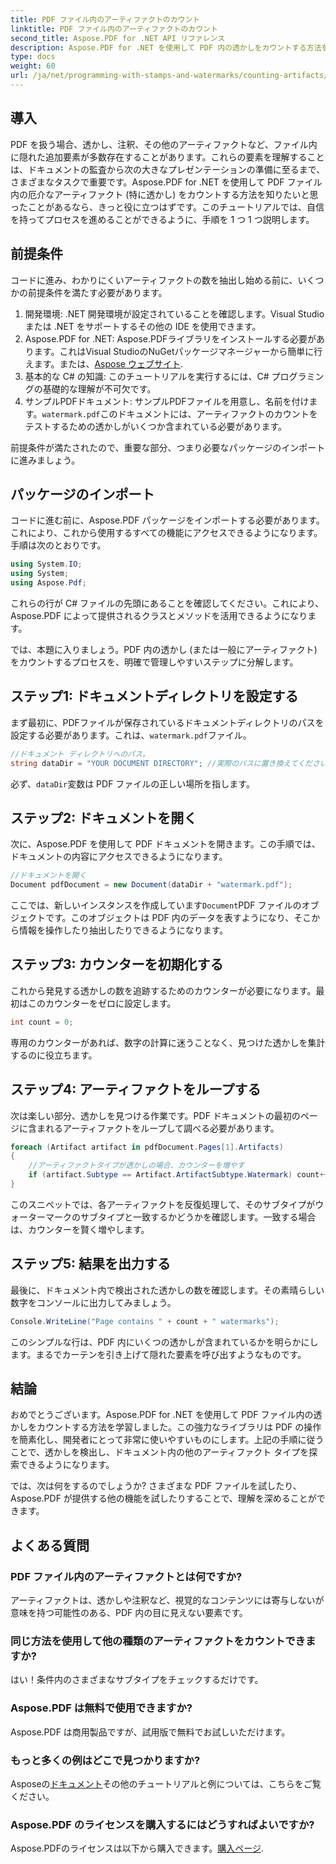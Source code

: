 ```yaml
---
title: PDF ファイル内のアーティファクトのカウント
linktitle: PDF ファイル内のアーティファクトのカウント
second_title: Aspose.PDF for .NET API リファレンス
description: Aspose.PDF for .NET を使用して PDF 内の透かしをカウントする方法を学びます。事前の経験を必要としない初心者向けのステップバイステップ ガイドです。
type: docs
weight: 60
url: /ja/net/programming-with-stamps-and-watermarks/counting-artifacts/
---
```

## 導入

PDF を扱う場合、透かし、注釈、その他のアーティファクトなど、ファイル内に隠れた追加要素が多数存在することがあります。これらの要素を理解することは、ドキュメントの監査から次の大きなプレゼンテーションの準備に至るまで、さまざまなタスクで重要です。Aspose.PDF for .NET を使用して PDF ファイル内の厄介なアーティファクト (特に透かし) をカウントする方法を知りたいと思ったことがあるなら、きっと役に立つはずです。このチュートリアルでは、自信を持ってプロセスを進めることができるように、手順を 1 つ 1 つ説明します。 

## 前提条件

コードに進み、わかりにくいアーティファクトの数を抽出し始める前に、いくつかの前提条件を満たす必要があります。

1. 開発環境: .NET 開発環境が設定されていることを確認します。Visual Studio または .NET をサポートするその他の IDE を使用できます。
2. Aspose.PDF for .NET: Aspose.PDFライブラリをインストールする必要があります。これはVisual StudioのNuGetパッケージマネージャーから簡単に行えます。または、[Aspose ウェブサイト](https://releases.aspose.com/pdf/net/).
3. 基本的な C# の知識: このチュートリアルを実行するには、C# プログラミングの基礎的な理解が不可欠です。
4. サンプルPDFドキュメント: サンプルPDFファイルを用意し、名前を付けます。`watermark.pdf`このドキュメントには、アーティファクトのカウントをテストするための透かしがいくつか含まれている必要があります。

前提条件が満たされたので、重要な部分、つまり必要なパッケージのインポートに進みましょう。

## パッケージのインポート

コードに進む前に、Aspose.PDF パッケージをインポートする必要があります。これにより、これから使用するすべての機能にアクセスできるようになります。手順は次のとおりです。

```csharp
using System.IO;
using System;
using Aspose.Pdf;
```

これらの行が C# ファイルの先頭にあることを確認してください。これにより、Aspose.PDF によって提供されるクラスとメソッドを活用できるようになります。 

では、本題に入りましょう。PDF 内の透かし (または一般にアーティファクト) をカウントするプロセスを、明確で管理しやすいステップに分解します。

## ステップ1: ドキュメントディレクトリを設定する

まず最初に、PDFファイルが保存されているドキュメントディレクトリのパスを設定する必要があります。これは、`watermark.pdf`ファイル。

```csharp
//ドキュメント ディレクトリへのパス。
string dataDir = "YOUR DOCUMENT DIRECTORY"; //実際のパスに置き換えてください
```

必ず、`dataDir`変数は PDF ファイルの正しい場所を指します。 

## ステップ2: ドキュメントを開く

次に、Aspose.PDF を使用して PDF ドキュメントを開きます。この手順では、ドキュメントの内容にアクセスできるようになります。

```csharp
//ドキュメントを開く
Document pdfDocument = new Document(dataDir + "watermark.pdf");
```

ここでは、新しいインスタンスを作成しています`Document`PDF ファイルのオブジェクトです。このオブジェクトは PDF 内のデータを表すようになり、そこから情報を操作したり抽出したりできるようになります。

## ステップ3: カウンターを初期化する

これから発見する透かしの数を追跡するためのカウンターが必要になります。最初はこのカウンターをゼロに設定します。

```csharp
int count = 0;
```

専用のカウンターがあれば、数字の計算に迷うことなく、見つけた透かしを集計するのに役立ちます。

## ステップ4: アーティファクトをループする

次は楽しい部分、透かしを見つける作業です。PDF ドキュメントの最初のページに含まれるアーティファクトをループして調べる必要があります。

```csharp
foreach (Artifact artifact in pdfDocument.Pages[1].Artifacts)
{
    //アーティファクトタイプが透かしの場合、カウンターを増やす
    if (artifact.Subtype == Artifact.ArtifactSubtype.Watermark) count++;
}
```

このスニペットでは、各アーティファクトを反復処理して、そのサブタイプがウォーターマークのサブタイプと一致するかどうかを確認します。一致する場合は、カウンターを賢く増やします。

## ステップ5: 結果を出力する

最後に、ドキュメント内で検出された透かしの数を確認します。その素晴らしい数字をコンソールに出力してみましょう。

```csharp
Console.WriteLine("Page contains " + count + " watermarks");
```

このシンプルな行は、PDF 内にいくつの透かしが含まれているかを明らかにします。まるでカーテンを引き上げて隠れた要素を呼び出すようなものです。

## 結論 

おめでとうございます。Aspose.PDF for .NET を使用して PDF ファイル内の透かしをカウントする方法を学習しました。この強力なライブラリは PDF の操作を簡素化し、開発者にとって非常に使いやすいものにします。上記の手順に従うことで、透かしを検出し、ドキュメント内の他のアーティファクト タイプを探索できるようになります。

では、次は何をするのでしょうか? さまざまな PDF ファイルを試したり、Aspose.PDF が提供する他の機能を試したりすることで、理解を深めることができます。 

## よくある質問

### PDF ファイル内のアーティファクトとは何ですか?  
アーティファクトは、透かしや注釈など、視覚的なコンテンツには寄与しないが意味を持つ可能性のある、PDF 内の目に見えない要素です。

### 同じ方法を使用して他の種類のアーティファクトをカウントできますか?  
はい！条件内のさまざまなサブタイプをチェックするだけです。

### Aspose.PDF は無料で使用できますか?  
Aspose.PDF は商用製品ですが、試用版で無料でお試しいただけます。 

### もっと多くの例はどこで見つかりますか?  
 Asposeの[ドキュメント](https://reference.aspose.com/pdf/net/)その他のチュートリアルと例については、こちらをご覧ください。

### Aspose.PDF のライセンスを購入するにはどうすればよいですか?  
 Aspose.PDFのライセンスは以下から購入できます。[購入ページ](https://purchase.aspose.com/buy).